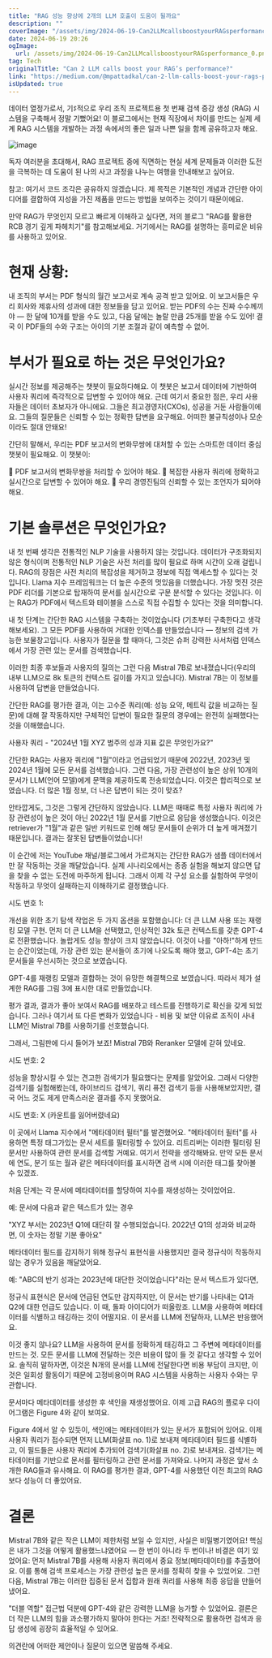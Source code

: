 ```yaml
---
title: "RAG 성능 향상에 2개의 LLM 호출이 도움이 될까요"
description: ""
coverImage: "/assets/img/2024-06-19-Can2LLMcallsboostyourRAGsperformance_0.png"
date: 2024-06-19 20:26
ogImage:
  url: /assets/img/2024-06-19-Can2LLMcallsboostyourRAGsperformance_0.png
tag: Tech
originalTitle: "Can 2 LLM calls boost your RAG’s performance?"
link: "https://medium.com/@mpattadkal/can-2-llm-calls-boost-your-rags-performance-f3d13adcbba1"
isUpdated: true
---
```


데이터 열정가로서, 기ꁵ적으로 우리 조직 프로젝트용 첫 번째 검색 증강 생성 (RAG) 시스템을 구축해서 정말 기뻤어요! 이 블로그에서는 현재 직장에서 차이를 만드는 실제 세계 RAG 시스템을 개발하는 과정 속에서의 좋은 일과 나쁜 일을 함께 공유하고자 해요.

![image](/assets/img/2024-06-19-Can2LLMcallsboostyourRAGsperformance_0.png)

독자 여러분을 초대해서, RAG 프로젝트 중에 직면하는 현실 세계 문제들과 이러한 도전을 극복하는 데 도움이 된 나의 사고 과정을 나누는 여행을 안내해보고 싶어요.

참고: 여기서 코드 조각은 공유하지 않겠습니다. 제 목적은 기본적인 개념과 간단한 아이디어를 결합하여 지성을 가진 제품을 만드는 방법을 보여주는 것이기 때문이에요.

<div class="content-ad"></div>

만약 RAG가 무엇인지 모르고 빠르게 이해하고 싶다면, 저의 블로그 "RAG를 활용한 RCB 경기 깊게 파헤치기"를 참고해보세요. 거기에서는 RAG를 설명하는 흥미로운 비유를 사용하고 있어요.

# 현재 상황:

내 조직의 부서는 PDF 형식의 월간 보고서로 계속 공격 받고 있어요. 이 보고서들은 우리 회사와 제휴사의 성과에 대한 정보들을 담고 있어요. 받는 PDF의 수는 진짜 수수께끼야 — 한 달에 10개를 받을 수도 있고, 다음 달에는 놀랄 만큼 25개를 받을 수도 있어! 결국 이 PDF들의 수와 구조는 아이의 기분 조절과 같이 예측할 수 없어.

# 부서가 필요로 하는 것은 무엇인가요?

<div class="content-ad"></div>

실시간 정보를 제공해주는 챗봇이 필요하다해요. 이 챗봇은 보고서 데이터에 기반하여 사용자 쿼리에 즉각적으로 답변할 수 있어야 해요. 근데 여기서 중요한 점은, 우리 사용자들은 데이터 초보자가 아니에요. 그들은 최고경영자(CXOs), 성공을 거둔 사람들이에요. 그들의 질문들은 신뢰할 수 있는 정확한 답변을 요구해요. 어떠한 불규칙성이나 모순이라도 절대 안돼요!

간단히 말해서, 우리는 PDF 보고서의 변화무쌍에 대처할 수 있는 스마트한 데이터 중심 챗봇이 필요해요. 이 챗봇이:

🌊 PDF 보고서의 변화무쌍을 처리할 수 있어야 해요.
🤖 복잡한 사용자 쿼리에 정확하고 실시간으로 답변할 수 있어야 해요.
💼 우리 경영진팀의 신뢰할 수 있는 조언자가 되어야 해요.

# 기본 솔루션은 무엇인가요?

<div class="content-ad"></div>

내 첫 번째 생각은 전통적인 NLP 기술을 사용하지 않는 것입니다. 데이터가 구조화되지 않은 형식이며 전통적인 NLP 기술은 사전 처리를 많이 필요로 하며 시간이 오래 걸립니다. RAG의 장점은 사전 처리의 복잡성을 제거하고 정보에 직접 액세스할 수 있다는 것입니다. Llama 지수 프레임워크는 더 높은 수준의 멋있음을 더했습니다. 가장 멋진 것은 PDF 리더를 기본으로 탑재하여 문서를 실시간으로 구문 분석할 수 있다는 것입니다. 이는 RAG가 PDF에서 텍스트와 테이블을 스스로 직접 수집할 수 있다는 것을 의미합니다.

내 첫 단계는 간단한 RAG 시스템을 구축하는 것이었습니다 (기초부터 구축한다고 생각해보세요). 그 모든 PDF를 사용하여 거대한 인덱스를 만들었습니다 — 정보의 검색 가능한 보물창고입니다. 사용자가 질문을 할 때마다, 그것은 슈퍼 강력한 사서처럼 인덱스에서 가장 관련 있는 문서를 검색했습니다.

이러한 최종 후보들과 사용자의 질의는 그런 다음 Mistral 7B로 보내졌습니다(우리의 내부 LLM으로 8k 토큰의 컨텍스트 길이를 가지고 있습니다). Mistral 7B는 이 정보를 사용하여 답변을 만들었습니다.

간단한 RAG를 평가한 결과, 이는 고수준 쿼리(예: 성능 요약, 메트릭 값을 비교하는 질문)에 대해 잘 작동하지만 구체적인 답변이 필요한 질문의 경우에는 완전히 실패했다는 것을 이해했습니다.

<div class="content-ad"></div>

사용자 쿼리 - "2024년 1월 XYZ 범주의 성과 지표 값은 무엇인가요?"

간단한 RAG는 사용자 쿼리에 "1월"이라고 언급되었기 때문에 2022년, 2023년 및 2024년 1월에 모든 문서를 검색했습니다. 그런 다음, 가장 관련성이 높은 상위 10개의 문서가 LLM(언어 모델)에게 문맥을 제공하도록 전송되었습니다. 이것은 합리적으로 보였습니다. 더 많은 1월 정보, 더 나은 답변이 되는 것이 맞죠?

안타깝게도, 그것은 그렇게 간단하지 않았습니다. LLM은 때때로 특정 사용자 쿼리에 가장 관련성이 높은 것이 아닌 2022년 1월 문서를 기반으로 응답을 생성했습니다. 이것은 retriever가 "1월"과 같은 일반 키워드로 인해 해당 문서들이 순위가 더 높게 매겨졌기 때문입니다. 결과는 잘못된 답변들이었습니다!

이 순간에 저는 YouTube 채널/블로그에서 가르쳐지는 간단한 RAG가 샘플 데이터에서만 잘 작동하는 것을 깨달았습니다. 실제 시나리오에서는 종종 실험을 해보지 않으면 답을 찾을 수 없는 도전에 마주하게 됩니다. 그래서 이제 각 구성 요소를 실험하여 무엇이 작동하고 무엇이 실패하는지 이해하기로 결정했습니다.

<div class="content-ad"></div>

시도 번호 1:

개선을 위한 초기 탐색 작업은 두 가지 옵션을 포함했습니다: 더 큰 LLM 사용 또는 재랭킹 모델 구현. 먼저 더 큰 LLM을 선택했고, 인상적인 32k 토큰 컨텍스트를 갖춘 GPT-4로 전환했습니다. 놀랍게도 성능 향상이 크지 않았습니다. 이것이 나를 "아하!"하게 만드는 순간이었는데, 가장 관련 있는 문서들이 초기에 나오도록 해야 했고, GPT-4는 초기 문서들을 우선시하는 것으로 보였습니다.

GPT-4를 재랭킹 모델과 결합하는 것이 유망한 해결책으로 보였습니다. 따라서 제가 설계한 RAG를 그림 3에 표시한 대로 만들었습니다.

평가 결과, 결과가 좋아 보여서 RAG를 배포하고 테스트를 진행하기로 확신을 갖게 되었습니다. 그러나 여기서 또 다른 변화가 있었습니다 - 비용 및 보안 이유로 조직이 사내 LLM인 Mistral 7B를 사용하기를 선호했습니다.

<div class="content-ad"></div>

그래서, 그림판에 다시 들어가 보죠! Mistral 7B와 Reranker 모델에 갇혀 있네요.

시도 번호: 2

성능을 향상시킬 수 있는 견고한 검색기가 필요했다는 문제를 알았어요. 그래서 다양한 검색기를 실험해봤는데, 하이브리드 검색기, 쿼리 퓨전 검색기 등을 사용해보았지만, 결국 어느 것도 제게 만족스러운 결과를 주지 못했어요.

시도 번호: X (카운트를 잃어버렸네요)

<div class="content-ad"></div>

이 곳에서 Llama 지수에서 "메타데이터 필터"를 발견했어요. "메타데이터 필터"를 사용하면 특정 태그가있는 문서 세트를 필터링할 수 있어요. 리트리버는 이러한 필터링 된 문서만 사용하여 관련 문서를 검색할 거예요. 여기서 전략을 생각해봐요. 만약 모든 문서에 연도, 분기 또는 월과 같은 메타데이터를 표시하면 검색 시에 이러한 태그를 찾아볼 수 있겠죠.

처음 단계는 각 문서에 메타데이터를 할당하여 지수를 재생성하는 것이었어요.

예: 문서에 다음과 같은 텍스트가 있는 경우

"XYZ 부서는 2023년 Q1에 대단히 잘 수행되었습니다. 2022년 Q1의 성과와 비교하면, 이 숫자는 정말 기분 좋아요"

<div class="content-ad"></div>

메타데이터 필드를 감지하기 위해 정규식 표현식을 사용했지만 결국 정규식이 작동하지 않는 경우가 있음을 깨달았어요.

예: "ABC의 반기 성과는 2023년에 대단한 것이었습니다"라는 문서 텍스트가 있다면,

정규식 표현식은 문서에 언급된 연도만 감지하지만, 이 문서는 반기를 나타내는 Q1과 Q2에 대한 언급도 있습니다. 이 때, 돌파 아이디어가 떠올랐죠. LLM을 사용하여 메타데이터를 식별하고 태깅하는 것이 어떨지요. 이 문서를 LLM에 전달하자, LLM은 반응했어요.

이것 좋지 않나요? LLM을 사용하여 문서를 정확하게 태깅하고 그 주변에 메타데이터를 만드는 것. 모든 문서를 LLM에 전달하는 것은 비용이 많이 들 것 같다고 생각할 수 있어요. 솔직히 말하자면, 이것은 N개의 문서를 LLM에 전달한다면 비용 부담이 크지만, 이것은 일회성 활동이기 때문에 고정비용이며 RAG 시스템을 사용하는 사용자 수와는 무관합니다.

<div class="content-ad"></div>

문서마다 메타데이터를 생성한 후 색인을 재생성했어요. 이제 고급 RAG의 플로우 다이어그램은 Figure 4와 같이 보여요.

Figure 4에서 알 수 있듯이, 색인에는 메타데이터가 있는 문서가 포함되어 있어요. 이제 사용자 쿼리가 접수되면 먼저 LLM(화살표 no. 1)로 보내져 메타데이터 필드를 식별하고, 이 필드들은 사용자 쿼리에 추가되어 검색기(화살표 no. 2)로 보내져요. 검색기는 메타데이터를 기반으로 문서를 필터링하고 관련 문서를 가져와요. 나머지 과정은 앞서 소개한 RAG들과 유사해요. 이 RAG를 평가한 결과, GPT-4를 사용했던 이전 최고의 RAG보다 성능이 더 좋았어요.

# 결론

Mistral 7B와 같은 작은 LLM이 제한처럼 보일 수 있지만, 사실은 비밀병기였어요! 핵심은 내가 그것을 어떻게 활용했느냐였어요 — 한 번이 아니라 두 번이나! 비결은 여기 있었어요: 먼저 Mistral 7B를 사용해 사용자 쿼리에서 중요 정보(메타데이터)를 추출했어요. 이를 통해 검색 프로세스는 가장 관련성 높은 문서를 정확히 찾을 수 있었어요. 그런 다음, Mistral 7B는 이러한 집중된 문서 집합과 원래 쿼리를 사용해 최종 응답을 만들어냈어요.

<div class="content-ad"></div>

"더블 역할" 접근법 덕분에 GPT-4와 같은 강력한 LLM을 능가할 수 있었어요. 결론은 더 작은 LLM의 힘을 과소평가하지 말아야 한다는 거죠! 전략적으로 활용하면 검색과 응답 생성에 굉장히 효율적일 수 있어요.

의견란에 어떠한 제안이나 질문이 있으면 말씀해 주세요.
